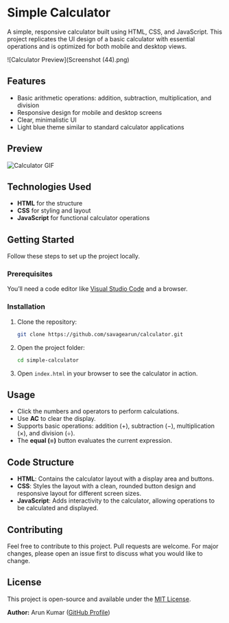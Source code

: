 
# Simple Calculator

A simple, responsive calculator built using HTML, CSS, and JavaScript. This project replicates the UI design of a basic calculator with essential operations and is optimized for both mobile and desktop views.

![Calculator Preview](Screenshot (44).png)

## Features

- Basic arithmetic operations: addition, subtraction, multiplication, and division
- Responsive design for mobile and desktop screens
- Clear, minimalistic UI
- Light blue theme similar to standard calculator applications

## Preview

![Calculator GIF](demo.gif) <!-- Add a demo GIF if possible -->

## Technologies Used

- **HTML** for the structure
- **CSS** for styling and layout
- **JavaScript** for functional calculator operations

## Getting Started

Follow these steps to set up the project locally.

### Prerequisites

You’ll need a code editor like [Visual Studio Code](https://code.visualstudio.com/) and a browser.

### Installation

1. Clone the repository:

   ```bash
   git clone https://github.com/savagearun/calculator.git
   ```

2. Open the project folder:

   ```bash
   cd simple-calculator
   ```

3. Open `index.html` in your browser to see the calculator in action.

## Usage

- Click the numbers and operators to perform calculations.
- Use **AC** to clear the display.
- Supports basic operations: addition (+), subtraction (−), multiplication (×), and division (÷).
- The **equal (=)** button evaluates the current expression.

## Code Structure

- **HTML**: Contains the calculator layout with a display area and buttons.
- **CSS**: Styles the layout with a clean, rounded button design and responsive layout for different screen sizes.
- **JavaScript**: Adds interactivity to the calculator, allowing operations to be calculated and displayed.

## Contributing

Feel free to contribute to this project. Pull requests are welcome. For major changes, please open an issue first to discuss what you would like to change.

## License

This project is open-source and available under the [MIT License](LICENSE).


**Author:** Arun Kumar ([GitHub Profile](https://github.com/savagearun))
